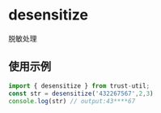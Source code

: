 # desensitize

脱敏处理

## 使用示例

```javascript
import { desensitize } from trust-util;
const str = desensitize('432267567',2,3)
console.log(str) // output:43****67
```
